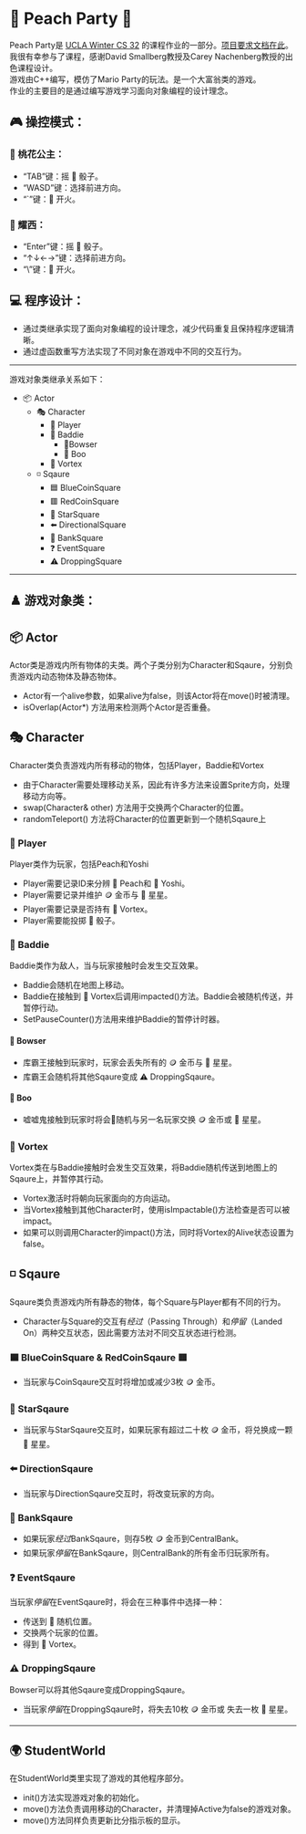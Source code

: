 # 🎉 Peach Party 🎉

Peach Party是 [UCLA Winter CS 32](http://web.cs.ucla.edu/classes/winter23/cs32/syllabus.html) 的课程作业的一部分。[项目要求文档在此](https://github.com/xuanhe95/PeachParty/blob/main/spec.pdf)。     
我很有幸参与了课程，感谢David Smallberg教授及Carey Nachenberg教授的出色课程设计。  
游戏由C++编写，模仿了Mario Party的玩法。是一个大富翁类的游戏。  
作业的主要目的是通过编写游戏学习面向对象编程的设计理念。  


## 🎮 操控模式：

### 👸 桃花公主：    
- “TAB”键：摇 🎲 骰子。   
- “WASD”键：选择前进方向。   
- “`”键：🚀 开火。   

### 🦕 耀西：    
- “Enter”键：摇 🎲 骰子。     
- “↑↓←→”键：选择前进方向。   
- “\”键：🚀 开火。

## 💻 程序设计：

- 通过类继承实现了面向对象编程的设计理念，减少代码重复且保持程序逻辑清晰。
- 通过虚函数重写方法实现了不同对象在游戏中不同的交互行为。

---

游戏对象类继承关系如下：

- 📦 Actor  
  - 🎭 Character  
    - 🦸 Player  
    - 🦹 Baddie
      - 👹Bowser
      - 👻 Boo
    - 🚀 Vortex
  - ◽️ Sqaure
    - 🟦 BlueCoinSquare
    - 🟥 RedCoinSquare
    - 🌟 StarSquare
    - ⬅️ DirectionalSquare
    - 🏦 BankSquare
    - ❓ EventSquare
    - ⚠️ DroppingSquare

---

## ♟️ 游戏对象类：

## 📦 Actor

Actor类是游戏内所有物体的夫类。两个子类分别为Character和Sqaure，分别负责游戏内动态物体及静态物体。
- Actor有一个alive参数，如果alive为false，则该Actor将在move()时被清理。
- isOverlap(Actor\*) 方法用来检测两个Actor是否重叠。

## 🎭 Character

Character类负责游戏内所有移动的物体，包括Player，Baddie和Vortex
- 由于Character需要处理移动关系，因此有许多方法来设置Sprite方向，处理移动方向等。
- swap(Character& other) 方法用于交换两个Character的位置。
- randomTeleport() 方法将Character的位置更新到一个随机Sqaure上

### 🦸 Player

Player类作为玩家，包括Peach和Yoshi
- Player需要记录ID来分辨 👸 Peach和 🦕 Yoshi。
- Player需要记录并维护 🪙 金币与 🌟 星星。
- Player需要记录是否持有 🚀 Vortex。
- Player需要能投掷 🎲 骰子。

### 🦹 Baddie

Baddie类作为敌人，当与玩家接触时会发生交互效果。
- Baddie会随机在地图上移动。
- Baddie在接触到 🚀 Vortex后调用impacted()方法。Baddie会被随机传送，并暂停行动。
- SetPauseCounter()方法用来维护Baddie的暂停计时器。

#### 👹 Bowser
- 库霸王接触到玩家时，玩家会丢失所有的 🪙 金币与 🌟 星星。
- 库霸王会随机将其他Sqaure变成 ⚠️ DroppingSqaure。

#### 👻 Boo
- 嘘嘘鬼接触到玩家时将会🎲随机与另一名玩家交换 🪙 金币或 🌟 星星。

### 🚀 Vortex
Vortex类在与Baddie接触时会发生交互效果，将Baddie随机传送到地图上的Sqaure上，并暂停其行动。
- Vortex激活时将朝向玩家面向的方向运动。
- 当Vortex接触到其他Character时，使用isImpactable()方法检查是否可以被impact。
- 如果可以则调用Character的impact()方法，同时将Vortex的Alive状态设置为false。

## ◽️ Sqaure
Sqaure类负责游戏内所有静态的物体，每个Square与Player都有不同的行为。
- Character与Square的交互有*经过*（Passing Through）和*停留*（Landed On）两种交互状态，因此需要方法对不同交互状态进行检测。

### 🟦 BlueCoinSquare & RedCoinSqaure 🟥

- 当玩家与CoinSqaure交互时将增加或减少3枚 🪙 金币。

### 🌟 StarSqaure

- 当玩家与StarSqaure交互时，如果玩家有超过二十枚 🪙 金币，将兑换成一颗 🌟 星星。

### ⬅️ DirectionSqaure

- 当玩家与DirectionSqaure交互时，将改变玩家的方向。

### 🏦 BankSqaure

- 如果玩家*经过*BankSqaure，则存5枚 🪙 金币到CentralBank。
- 如果玩家*停留*在BankSqaure，则CentralBank的所有金币归玩家所有。

### ❓ EventSqaure

当玩家*停留*在EventSqaure时，将会在三种事件中选择一种：
- 传送到 🎲 随机位置。
- 交换两个玩家的位置。
- 得到 🚀 Vortex。

### ⚠️ DroppingSqaure

Bowser可以将其他Sqaure变成DroppingSqaure。
- 当玩家*停留*在DroppingSqaure时，将失去10枚 🪙 金币或 失去一枚 🌟 星星。

---

## 🌍 StudentWorld

在StudentWorld类里实现了游戏的其他程序部分。
- init()方法实现游戏对象的初始化。
- move()方法负责调用移动的Character，并清理掉Active为false的游戏对象。
- move()方法同样负责更新比分指示板的显示。


